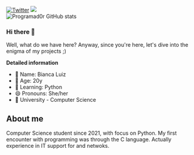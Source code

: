 

[![Twitter](https://img.shields.io/badge/Twitter-8A2BE2?style=for-the-badge&logo=twitter&logoColor=white)](https://twitter.com/biihlz_)
<a target='_blank' href="https://linkedin.com/in/bianca-santos-71227a19b">
        <img src="https://img.shields.io/badge/LinkedIn-8A2BE2?style=for-the-badge&logo=linkedin&logoColor=white">    
        </a>
![Programad0r GitHub stats](https://github-readme-stats.vercel.app/api?username=techybluiz&show_icons=true&theme=default&title_color=8A2BE2&icon_color=8A2BE2)
### Hi there 👋
Well, what do we have here? 
Anyway, since you're here, let's dive into the enigma of my projects ;)

**Detailed information**

- 🔭 Name: Bianca Luiz
- 🌱 Age: 20y
- 👯 Learning: Python
- 😄 Pronouns: She/her
- 🏫 University - Computer Science

## About me

Computer Science student since 2021, with focus on Python. My first encounter with programming was through the C language. Actually experience in IT support for and netwoks.
